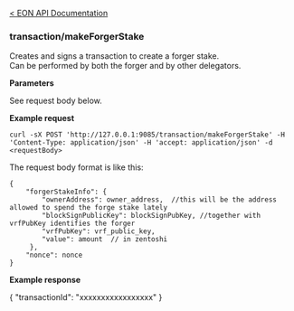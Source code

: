 [&lt; EON API Documentation](/doc/api/index.md) 
### transaction/makeForgerStake

Creates and signs a transaction to create a forger stake.\
Can be performed by both the forger and by other delegators.

**Parameters**

See request body below.

**Example request**

    curl -sX POST 'http://127.0.0.1:9085/transaction/makeForgerStake' -H 'Content-Type: application/json' -H 'accept: application/json' -d <requestBody>

The request body format is like this:

    {
        "forgerStakeInfo": {
            "ownerAddress": owner_address,  //this will be the address allowed to spend the forge stake lately
            "blockSignPublicKey": blockSignPubKey, //together with vrfPubKey identifies the forger
            "vrfPubKey": vrf_public_key,
            "value": amount  // in zentoshi
         },
        "nonce": nonce
    }

**Example response**

{
    "transactionId": "xxxxxxxxxxxxxxxxx"
}